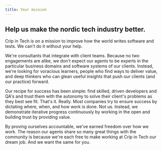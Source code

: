 ```yaml
---
title: Your mission
---
```


## Help us make the nordic tech industry better.

Crip in Tech is on a mission to improve how the world writes software and tests. We can't do it without your help.

We're consultants that integrate with client teams. Because no two engagements are alike, we don't expect our agents to be experts in the particular business domains and software systems of our clients. Instead, we're looking for voracious learners, people who find ways to deliver value, and deep thinkers who can glean useful insights that push our clients (and our practice) forward.

Our recipe for success has been simple: find skilled, driven developers and QA's and trust them with the autonomy to solve their client's problems as they best see fit. That's it. Really. Most companies try to ensure success by dictating where, when, and how work is done. Not us. Instead, we demonstrate iterative progress continuously by working in the open and building trust by providing value.

By proving ourselves accountable, we've earned freedom over how we work. The reason our agents share so many great things with the community is because we're each free to make working at Crip in Tech our dream job. And we want the same for you.
